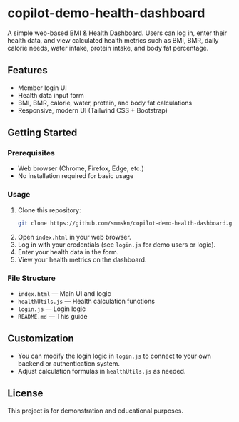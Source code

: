 # copilot-demo-health-dashboard

A simple web-based BMI & Health Dashboard. Users can log in, enter their health data, and view calculated health metrics such as BMI, BMR, daily calorie needs, water intake, protein intake, and body fat percentage.

## Features
- Member login UI
- Health data input form
- BMI, BMR, calorie, water, protein, and body fat calculations
- Responsive, modern UI (Tailwind CSS + Bootstrap)

## Getting Started

### Prerequisites
- Web browser (Chrome, Firefox, Edge, etc.)
- No installation required for basic usage

### Usage
1. Clone this repository:
   ```sh
   git clone https://github.com/smmskn/copilot-demo-health-dashboard.git
   ```
2. Open `index.html` in your web browser.
3. Log in with your credentials (see `login.js` for demo users or logic).
4. Enter your health data in the form.
5. View your health metrics on the dashboard.

### File Structure
- `index.html` — Main UI and logic
- `healthUtils.js` — Health calculation functions
- `login.js` — Login logic
- `README.md` — This guide

## Customization
- You can modify the login logic in `login.js` to connect to your own backend or authentication system.
- Adjust calculation formulas in `healthUtils.js` as needed.

## License
This project is for demonstration and educational purposes.
